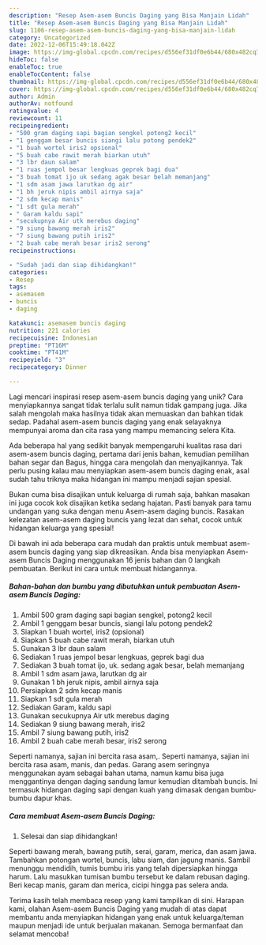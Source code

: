 ```yaml
---
description: "Resep Asem-asem Buncis Daging yang Bisa Manjain Lidah"
title: "Resep Asem-asem Buncis Daging yang Bisa Manjain Lidah"
slug: 1106-resep-asem-asem-buncis-daging-yang-bisa-manjain-lidah
category: Uncategorized
date: 2022-12-06T15:49:18.042Z
image: https://img-global.cpcdn.com/recipes/d556ef31df0e6b44/680x482cq70/asem-asem-buncis-daging-foto-resep-utama.jpg
hideToc: false
enableToc: true
enableTocContent: false
thumbnail: https://img-global.cpcdn.com/recipes/d556ef31df0e6b44/680x482cq70/asem-asem-buncis-daging-foto-resep-utama.jpg
cover: https://img-global.cpcdn.com/recipes/d556ef31df0e6b44/680x482cq70/asem-asem-buncis-daging-foto-resep-utama.jpg
author: Admin
authorAv: notfound
ratingvalue: 4
reviewcount: 11
recipeingredient:
- "500 gram daging sapi bagian sengkel potong2 kecil"
- "1 genggam besar buncis siangi lalu potong pendek2"
- "1 buah wortel iris2 opsional"
- "5 buah cabe rawit merah biarkan utuh"
- "3 lbr daun salam"
- "1 ruas jempol besar lengkuas geprek bagi dua"
- "3 buah tomat ijo uk sedang agak besar belah memanjang"
- "1 sdm asam jawa larutkan dg air"
- "1 bh jeruk nipis ambil airnya saja"
- "2 sdm kecap manis"
- "1 sdt gula merah"
- " Garam kaldu sapi"
- "secukupnya Air utk merebus daging"
- "9 siung bawang merah iris2"
- "7 siung bawang putih iris2"
- "2 buah cabe merah besar iris2 serong"
recipeinstructions:

- "Sudah jadi dan siap dihidangkan!"
categories:
- Resep
tags:
- asemasem
- buncis
- daging

katakunci: asemasem buncis daging 
nutrition: 221 calories
recipecuisine: Indonesian
preptime: "PT16M"
cooktime: "PT41M"
recipeyield: "3"
recipecategory: Dinner

---
```





Lagi mencari inspirasi resep asem-asem buncis daging yang unik? Cara menyiapkannya sangat tidak terlalu sulit namun tidak gampang juga. Jika salah mengolah maka hasilnya tidak akan memuaskan dan bahkan tidak sedap. Padahal asem-asem buncis daging yang enak selayaknya mempunyai aroma dan cita rasa yang mampu memancing selera Kita.





Ada beberapa hal yang sedikit banyak mempengaruhi kualitas rasa dari asem-asem buncis daging, pertama dari jenis bahan, kemudian pemilihan bahan segar dan Bagus, hingga cara mengolah dan menyajikannya. Tak perlu pusing kalau mau menyiapkan asem-asem buncis daging enak,      asal sudah tahu triknya maka hidangan ini mampu menjadi sajian spesial.














Bukan cuma bisa disajikan untuk keluarga di rumah saja, bahkan masakan ini juga cocok kok disajikan ketika sedang hajatan. Pasti banyak para tamu undangan yang suka dengan menu Asem-asem daging buncis. Rasakan kelezatan asem-asem daging buncis yang lezat dan sehat, cocok untuk hidangan keluarga yang spesial!






Di bawah ini ada beberapa cara mudah dan praktis untuk membuat asem-asem buncis daging yang siap dikreasikan. Anda bisa menyiapkan Asem-asem Buncis Daging menggunakan 16 jenis bahan dan 0 langkah pembuatan. Berikut ini cara untuk membuat hidangannya.

<!--inarticleads1-->

##### Bahan-bahan dan bumbu yang dibutuhkan untuk pembuatan Asem-asem Buncis Daging:

1. Ambil 500 gram daging sapi bagian sengkel, potong2 kecil
1. Ambil 1 genggam besar buncis, siangi lalu potong pendek2
1. Siapkan 1 buah wortel, iris2 (opsional)
1. Siapkan 5 buah cabe rawit merah, biarkan utuh
1. Gunakan 3 lbr daun salam
1. Sediakan 1 ruas jempol besar lengkuas, geprek bagi dua
1. Sediakan 3 buah tomat ijo, uk. sedang agak besar, belah memanjang
1. Ambil 1 sdm asam jawa, larutkan dg air
1. Gunakan 1 bh jeruk nipis, ambil airnya saja
1. Persiapkan 2 sdm kecap manis
1. Siapkan 1 sdt gula merah
1. Sediakan  Garam, kaldu sapi
1. Gunakan secukupnya Air utk merebus daging
1. Sediakan 9 siung bawang merah, iris2
1. Ambil 7 siung bawang putih, iris2
1. Ambil 2 buah cabe merah besar, iris2 serong


Seperti namanya, sajian ini bercita rasa asam,. Seperti namanya, sajian ini bercita rasa asam, manis, dan pedas. Garang asem seringnya menggunakan ayam sebagai bahan utama, namun kamu bisa juga menggantinya dengan daging sandung lamur kemudian ditambah buncis. Ini termasuk hidangan daging sapi dengan kuah yang dimasak dengan bumbu-bumbu dapur khas. 

<!--inarticleads2-->

##### Cara membuat Asem-asem Buncis Daging:


1. Selesai dan siap dihidangkan!

Seperti bawang merah, bawang putih, serai, garam, merica, dan asam jawa. Tambahkan potongan wortel, buncis, labu siam, dan jagung manis. Sambil menunggu mendidih, tumis bumbu iris yang telah dipersiapkan hingga harum. Lalu masukkan tumisan bumbu tersebut ke dalam rebusan daging. Beri kecap manis, garam dan merica, cicipi hingga pas selera anda. 

Terima kasih telah membaca resep yang kami tampilkan di sini. Harapan kami, olahan Asem-asem Buncis Daging yang mudah di atas dapat membantu anda menyiapkan hidangan yang enak untuk keluarga/teman maupun menjadi ide untuk berjualan makanan. Semoga bermanfaat dan selamat mencoba!
